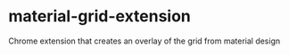 # material-grid-extension
Chrome extension that creates an overlay of the grid from material design
